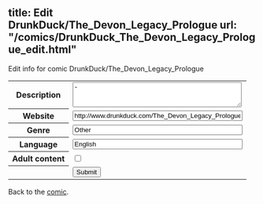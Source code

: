 title: Edit DrunkDuck/The_Devon_Legacy_Prologue
url: "/comics/DrunkDuck_The_Devon_Legacy_Prologue_edit.html"
---
Edit info for comic DrunkDuck/The_Devon_Legacy_Prologue

<form name="comic" action="http://gaepostmail.appspot.com/comic/" method="post">
<table class="comicinfo">
<tr>
<th>Description</th><td><textarea name="description" cols="40" rows="3">-</textarea></td>
</tr>
<tr>
<th>Website</th><td><input type="text" name="url" value="http://www.drunkduck.com/The_Devon_Legacy_Prologue/" size="40"/></td>
</tr>
<tr>
<th>Genre</th><td><input type="text" name="genre" value="Other" size="40"/></td>
</tr>
<tr>
<th>Language</th><td><input type="text" name="language" value="English" size="40"/></td>
</tr>
<tr>
<th>Adult content</th><td><input type="checkbox" name="adult" value="adult" /></td>
</tr>
<tr>
<th></th><td>
<input type="hidden" name="comic" value="DrunkDuck_The_Devon_Legacy_Prologue" />
<input type="submit" name="submit" value="Submit" />
</td>
</tr>
</table>
</form>

Back to the [comic](DrunkDuck_The_Devon_Legacy_Prologue.html).
